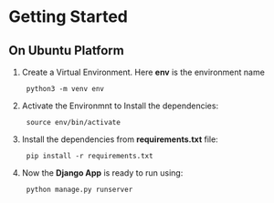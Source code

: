 # Getting Started
## On Ubuntu Platform

1. Create a Virtual Environment. Here **env** is the environment name

        python3 -m venv env
    

2. Activate the Environmnt to Install the dependencies:
   
        source env/bin/activate

3. Install the dependencies from **requirements.txt** file:

        pip install -r requirements.txt

4. Now the **Django App** is ready to run using:

        python manage.py runserver